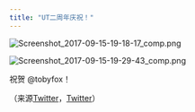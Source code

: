```yaml
---
title: "UT二周年庆祝！"
---
```


![Screenshot_2017-09-15-19-18-17_comp.png](https://i.loli.net/2017/09/15/59bbb7b7c58de.png)

![Screenshot_2017-09-15-19-29-43_comp.png](https://i.loli.net/2017/09/15/59bbb9d73a9fb.png)

祝贺 @tobyfox！

（来源[Twitter](https://mobile.twitter.com/tobyfox/status/908643068328456199)，[Twitter](https://mobile.twitter.com/UnderTale/status/908637646989266944)）
